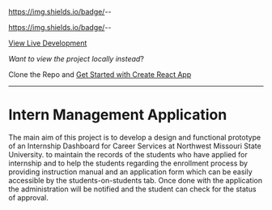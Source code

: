 https://img.shields.io/badge/<Frontend>-<React JS>-<blue>
  
https://img.shields.io/badge/<Backend>-<Spring Boot Java>-<blue>
  
[View Live Development](https://gallant-hermann-bb5bce.netlify.app/)

*Want to view the project locally instead*?

Clone the Repo and [Get Started with Create React App](https://github.com/facebook/create-react-app/blob/main/packages/cra-template/template/README.md)

---

# Intern Management Application

The main aim of this project is to develop a design and functional prototype of an Internship Dashboard for Career Services at Northwest Missouri State University. to maintain the records of the students who have applied for internship and to help the students regarding the enrollment process by providing instruction manual and an application form which can be easily accessible by the students-on-students tab. Once done with the application the administration will be notified and the student can check for the status of approval.

